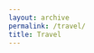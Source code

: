 ```yaml
---
layout: archive
permalink: /travel/
title: Travel
---
```


<style>
        .tooltip {
            position: absolute;
            z-index: 1000;
            visibility: visible; 
            background-color: transparent;
            /* font-weight: bold; */
            font-family: system-ui, -apple-system, BlinkMacSystemFont, "Segoe UI",
    "Roboto", "Oxygen", "Ubuntu", "Cantarell", "Fira Sans",
    "Droid Sans", "Helvetica Neue", sans-serif;
        }

        h2 {
            margin-BOTTOM: 0; 
            text-align: left;
        }

        p  {
            margin-TOP: 0;
        }

        .selected {

            stroke: black;
            stroke-width: 3px;

        }

        .unselected {
            stroke: transparent;
            stroke-width: 3px;
        }
</style>
<script src="https://d3js.org/d3.v5.min.js"></script>

<div id="example"></div>
<script src="/assets/map.js"></script>

<!-- <div id="archives">
{% for category in site.categories %}
  {% capture category_name %}{{ category | first }}{% endcapture %}
  {% if category_name == "Travel" %}
    <div class="archive-group">
      <div id="#{{ category_name | slugize }}"></div>
      <p></p>
      {% for post in site.categories[category_name] %}
      <article class="archive-item">
        <h4><a href="{{ site.baseurl }}{{ post.url }}">{% if post.title and post.title != "" %}{{post.title}}{% else %}{{post.excerpt |strip_html}}{%endif%}</a></h4>
      </article>
      {% endfor %}
    </div>
  {% endif %}
{% endfor %} -->
<!-- </div> -->
